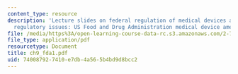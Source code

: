 ```yaml
---
content_type: resource
description: 'Lecture slides on federal regulation of medical devices and federal
  regulatory issues: US Food and Drug Administration medical device amendments.'
file: /media/https%3A/open-learning-course-data-rc.s3.amazonaws.com/2-782j-design-of-medical-devices-and-implants-spring-2006/740087927410e7db4a565b4bd9d8bcc2_ch9_fda1.pdf
file_type: application/pdf
resourcetype: Document
title: ch9_fda1.pdf
uid: 74008792-7410-e7db-4a56-5b4bd9d8bcc2
---
```

